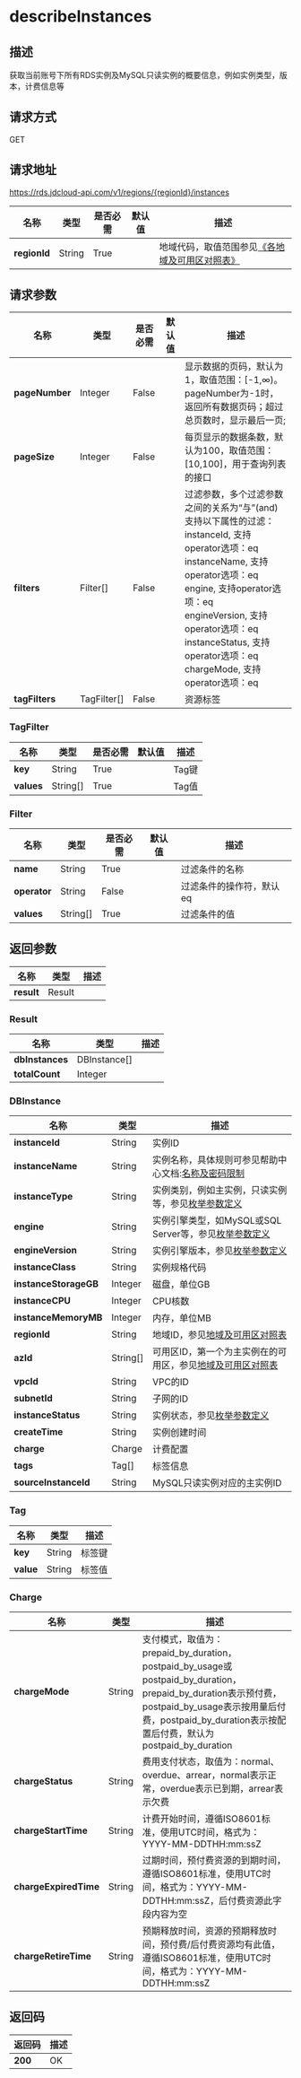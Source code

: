 # describeInstances


## 描述
获取当前账号下所有RDS实例及MySQL只读实例的概要信息，例如实例类型，版本，计费信息等

## 请求方式
GET

## 请求地址
https://rds.jdcloud-api.com/v1/regions/{regionId}/instances

|名称|类型|是否必需|默认值|描述|
|---|---|---|---|---|
|**regionId**|String|True| |地域代码，取值范围参见[《各地域及可用区对照表》](../Enum-Definitions/Regions-AZ.md)|

## 请求参数
|名称|类型|是否必需|默认值|描述|
|---|---|---|---|---|
|**pageNumber**|Integer|False| |显示数据的页码，默认为1，取值范围：[-1,∞)。pageNumber为-1时，返回所有数据页码；超过总页数时，显示最后一页;|
|**pageSize**|Integer|False| |每页显示的数据条数，默认为100，取值范围：[10,100]，用于查询列表的接口|
|**filters**|Filter[]|False| |过滤参数，多个过滤参数之间的关系为“与”(and)<br>支持以下属性的过滤：<br>instanceId, 支持operator选项：eq<br>instanceName, 支持operator选项：eq<br>engine, 支持operator选项：eq<br>engineVersion, 支持operator选项：eq<br>instanceStatus, 支持operator选项：eq<br>chargeMode, 支持operator选项：eq<br>|
|**tagFilters**|TagFilter[]|False| |资源标签|

### TagFilter
|名称|类型|是否必需|默认值|描述|
|---|---|---|---|---|
|**key**|String|True| |Tag键|
|**values**|String[]|True| |Tag值|
### Filter
|名称|类型|是否必需|默认值|描述|
|---|---|---|---|---|
|**name**|String|True| |过滤条件的名称|
|**operator**|String|False| |过滤条件的操作符，默认eq|
|**values**|String[]|True| |过滤条件的值|

## 返回参数
|名称|类型|描述|
|---|---|---|
|**result**|Result| |

### Result
|名称|类型|描述|
|---|---|---|
|**dbInstances**|DBInstance[]| |
|**totalCount**|Integer| |
### DBInstance
|名称|类型|描述|
|---|---|---|
|**instanceId**|String|实例ID|
|**instanceName**|String|实例名称，具体规则可参见帮助中心文档:[名称及密码限制](../../../documentation/Database-and-Cache-Service/RDS/Introduction/Restrictions/SQLServer-Restrictions.md)|
|**instanceType**|String|实例类别，例如主实例，只读实例等，参见[枚举参数定义](../Enum-Definitions/Enum-Definitions.md)|
|**engine**|String|实例引擎类型，如MySQL或SQL Server等，参见[枚举参数定义](../Enum-Definitions/Enum-Definitions.md)|
|**engineVersion**|String|实例引擎版本，参见[枚举参数定义](../Enum-Definitions/Enum-Definitions.md)|
|**instanceClass**|String|实例规格代码|
|**instanceStorageGB**|Integer|磁盘，单位GB|
|**instanceCPU**|Integer|CPU核数|
|**instanceMemoryMB**|Integer|内存，单位MB|
|**regionId**|String|地域ID，参见[地域及可用区对照表](../Enum-Definitions/Regions-AZ.md)|
|**azId**|String[]|可用区ID，第一个为主实例在的可用区，参见[地域及可用区对照表](../Enum-Definitions/Regions-AZ.md)|
|**vpcId**|String|VPC的ID|
|**subnetId**|String|子网的ID|
|**instanceStatus**|String|实例状态，参见[枚举参数定义](../Enum-Definitions/Enum-Definitions.md)|
|**createTime**|String|实例创建时间|
|**charge**|Charge|计费配置|
|**tags**|Tag[]|标签信息|
|**sourceInstanceId**|String|MySQL只读实例对应的主实例ID|
### Tag
|名称|类型|描述|
|---|---|---|
|**key**|String|标签键|
|**value**|String|标签值|
### Charge
|名称|类型|描述|
|---|---|---|
|**chargeMode**|String|支付模式，取值为：prepaid_by_duration，postpaid_by_usage或postpaid_by_duration，prepaid_by_duration表示预付费，postpaid_by_usage表示按用量后付费，postpaid_by_duration表示按配置后付费，默认为postpaid_by_duration|
|**chargeStatus**|String|费用支付状态，取值为：normal、overdue、arrear，normal表示正常，overdue表示已到期，arrear表示欠费|
|**chargeStartTime**|String|计费开始时间，遵循ISO8601标准，使用UTC时间，格式为：YYYY-MM-DDTHH:mm:ssZ|
|**chargeExpiredTime**|String|过期时间，预付费资源的到期时间，遵循ISO8601标准，使用UTC时间，格式为：YYYY-MM-DDTHH:mm:ssZ，后付费资源此字段内容为空|
|**chargeRetireTime**|String|预期释放时间，资源的预期释放时间，预付费/后付费资源均有此值，遵循ISO8601标准，使用UTC时间，格式为：YYYY-MM-DDTHH:mm:ssZ|

## 返回码
|返回码|描述|
|---|---|
|**200**|OK|
